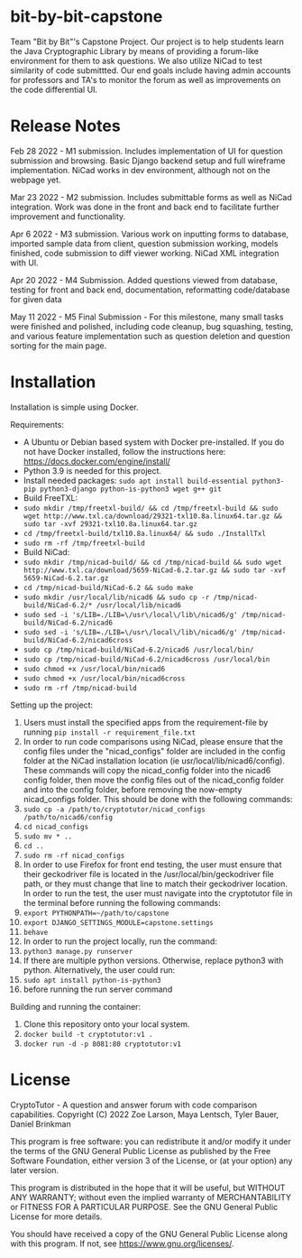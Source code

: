 # bit-by-bit-capstone
Team "Bit by Bit"'s Capstone Project. Our project is to help students learn the Java Cryptographic Library by means of providing a forum-like environment for them to ask questions. We also utilize NiCad to test similarity of code submittted. Our end goals include having admin accounts for professors and TA's to monitor the forum as well as improvements on the code differential UI. 


# Release Notes
Feb 28 2022 - M1 submission. Includes implementation of UI for question submission and browsing. Basic Django backend setup and full wireframe implementation. NiCad works in dev environment, although not on the webpage yet.  

Mar 23 2022 - M2 submission. Includes submittable forms as well as NiCad integration. Work was done in the front and back end to facilitate further improvement and functionality. 

Apr 6 2022 - M3 submission. Various work on inputting forms to database, imported sample data from client, question submission working, models finished, code submission to diff viewer working. NiCad XML integration with UI.

Apr 20 2022 - M4 Submission. Added questions viewed from database, testing for front and back end, documentation, reformatting code/database for given data

May 11 2022 - M5 Final Submission - For this milestone, many small tasks were finished and polished, including code cleanup, bug squashing, testing, and various feature implementation such as question deletion and question sorting for the main page.  

# Installation
Installation is simple using Docker.

Requirements:
 - A Ubuntu or Debian based system with Docker pre-installed. If you do not have Docker installed, follow the instructions here: https://docs.docker.com/engine/install/
 - Python 3.9 is needed for this project.
 - Install needed packages: ```sudo apt install build-essential python3-pip python3-django python-is-python3 wget g++ git```
 - Build FreeTXL: 
 - ```sudo mkdir /tmp/freetxl-build/ && cd /tmp/freetxl-build && sudo wget http://www.txl.ca/download/29321-txl10.8a.linux64.tar.gz && sudo tar -xvf 29321-txl10.8a.linux64.tar.gz```
 - ```cd /tmp/freetxl-build/txl10.8a.linux64/ && sudo ./InstallTxl```
 - ```sudo rm -rf /tmp/freetxl-build```
 - Build NiCad: 
 - ```sudo mkdir /tmp/nicad-build/ && cd /tmp/nicad-build && sudo wget http://www.txl.ca/download/5659-NiCad-6.2.tar.gz && sudo tar -xvf 5659-NiCad-6.2.tar.gz```
 - ```cd /tmp/nicad-build/NiCad-6.2 && sudo make```
 - ```sudo mkdir /usr/local/lib/nicad6 && sudo cp -r /tmp/nicad-build/NiCad-6.2/* /usr/local/lib/nicad6```
 - ```sudo sed -i 's/LIB=./LIB=\/usr\/local\/lib\/nicad6/g' /tmp/nicad-build/NiCad-6.2/nicad6```
 - ```sudo sed -i 's/LIB=./LIB=\/usr\/local\/lib\/nicad6/g' /tmp/nicad-build/NiCad-6.2/nicad6cross```
 - ```sudo cp /tmp/nicad-build/NiCad-6.2/nicad6 /usr/local/bin/```
 - ```sudo cp /tmp/nicad-build/NiCad-6.2/nicad6cross /usr/local/bin```
 - ```sudo chmod +x /usr/local/bin/nicad6```
 - ```sudo chmod +x /usr/local/bin/nicad6cross```
 - ```sudo rm -rf /tmp/nicad-build```
 
Setting up the project:
1. Users must install the specified apps from the requirement-file by running ```pip install -r requirement_file.txt```
2. In order to run code comparisons using NiCad, please ensure that the config files under the "nicad_configs" folder are included in the config folder at the NiCad installation location (ie usr/local/lib/nicad6/config). These commands will copy the nicad_config folder into the nicad6 config folder, then move the config files out of the nicad_config folder and into the config folder, before removing the now-empty nicad_configs folder. This should be done with the following commands:
3. ```sudo cp -a /path/to/cryptotutor/nicad_configs /path/to/nicad6/config ```
4. ```cd nicad_configs```
5. ```sudo mv * ..```
6. ```cd ..```
7. ```sudo rm -rf nicad_configs```
8. In order to use Firefox for front end testing, the user must ensure that their geckodriver file is located in the /usr/local/bin/geckodriver file path, or they must change that line to match their geckodriver location. In order to run the test, the user must navigate into the cryptotutor file in the terminal before running the following commands: 
9. ```export PYTHONPATH=~/path/to/capstone```
10. ```export DJANGO_SETTINGS_MODULE=capstone.settings```
11. ```behave```
12. In order to run the project locally, run the command:
13. ```python3 manage.py runserver```
14. If there are multiple python versions. Otherwise, replace python3 with python. Alternatively, the user could run:
15. ```sudo apt install python-is-python3```
16. before running the run server command

Building and running the container:
1. Clone this repository onto your local system. 
2. ``docker build -t cryptotutor:v1 .``
3. ``docker run -d -p 8081:80 cryptotutor:v1``


# License
CryptoTutor - A question and answer forum with code comparison capabilities.
Copyright (C) 2022 Zoe Larson, Maya Lentsch, Tyler Bauer, Daniel Brinkman

This program is free software: you can redistribute it and/or modify
it under the terms of the GNU General Public License as published by
the Free Software Foundation, either version 3 of the License, or
(at your option) any later version.

This program is distributed in the hope that it will be useful,
but WITHOUT ANY WARRANTY; without even the implied warranty of
MERCHANTABILITY or FITNESS FOR A PARTICULAR PURPOSE.  See the
GNU General Public License for more details.

You should have received a copy of the GNU General Public License
along with this program.  If not, see <https://www.gnu.org/licenses/>.
